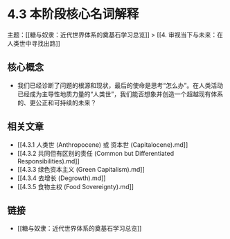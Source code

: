 # 4.3 本阶段核心名词解释

主题：[[糖与奴隶：近代世界体系的奠基石学习总览]] > [[4. 审视当下与未来：在人类世中寻找出路]]

## 核心概念

- 我们已经诊断了问题的根源和现状，最后的使命是思考“怎么办”。在人类活动已经成为主导性地质力量的“人类世”，我们能否想象并创造一个超越现有体系的、更公正和可持续的未来？

## 相关文章

- [[4.3.1 人类世 (Anthropocene) 或 资本世 (Capitalocene).md]]
- [[4.3.2 共同但有区别的责任 (Common but Differentiated Responsibilities).md]]
- [[4.3.3 绿色资本主义 (Green Capitalism).md]]
- [[4.3.4 去增长 (Degrowth).md]]
- [[4.3.5 食物主权 (Food Sovereignty).md]]

## 链接

- [[糖与奴隶：近代世界体系的奠基石学习总览]]

